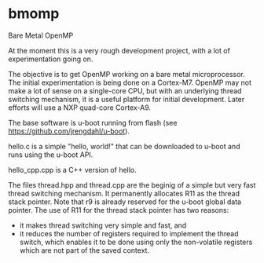 # bmomp
Bare Metal OpenMP

At the moment this is a very rough development project, with a lot of experimentation going on.

The objective is to get OpenMP working on a bare metal microprocessor. The initial experimentation
is being done on a Cortex-M7. OpenMP may not make a lot of sense on a single-core CPU, but with an
underlying thread switching mechanism, it is a useful platform for initial development. Later efforts
will use a NXP quad-core Cortex-A9.

The base software is u-boot running from flash (see https://github.com/jrengdahl/u-boot).

hello.c is a simple "hello, world!" that can be downloaded to u-boot and runs using the u-boot API.

hello_cpp.cpp is a C++ version of hello.

The files thread.hpp and thread.cpp are the beginig of a simple but very fast thread switching mechanism.
It permanently allocates R11 as the thread stack pointer. Note that r9 is already reserved for the u-boot
global data pointer. The use of R11 for the thread stack pointer has two reasons:
- it makes thread switching very simple and fast, and
- it reduces the number of registers required to implement the thread switch, which enables it to be done
  using only the non-volatile registers which are not part of the saved context.


